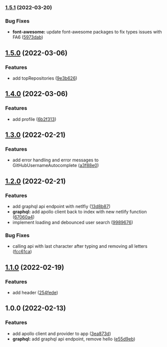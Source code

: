 ### [1.5.1](https://github.com/srt4rulez/github-profiles/compare/v1.5.0...v1.5.1) (2022-03-20)


### Bug Fixes

* **font-awesome:** update font-awesome packages to fix types issues with FA6 ([5973dab](https://github.com/srt4rulez/github-profiles/commit/5973dab94e1dfa8feb80d9cb8b5e7000b5ea09f1))

## [1.5.0](https://github.com/srt4rulez/github-profiles/compare/v1.4.0...v1.5.0) (2022-03-06)


### Features

* add topRepositories ([9e3b626](https://github.com/srt4rulez/github-profiles/commit/9e3b6266a9bcc3d700a27d2e0419b72ec28af6d4))

## [1.4.0](https://github.com/srt4rulez/github-profiles/compare/v1.3.0...v1.4.0) (2022-03-06)


### Features

* add profile ([6b2f313](https://github.com/srt4rulez/github-profiles/commit/6b2f3131c415d49b95fa75e5b4bcfb96a1f52280))

## [1.3.0](https://github.com/srt4rulez/github-profiles/compare/v1.2.0...v1.3.0) (2022-02-21)


### Features

* add error handling and error messages to GitHubUsernameAutocomplete ([a3f88e0](https://github.com/srt4rulez/github-profiles/commit/a3f88e0359d80df7a4d6e7d9de824905cd9c423a))

## [1.2.0](https://github.com/srt4rulez/github-profiles/compare/v1.1.0...v1.2.0) (2022-02-21)


### Features

* add graphql api endpoint with netlfiy ([13d8b87](https://github.com/srt4rulez/github-profiles/commit/13d8b87c9e4bcc571f8f83d4445353e9979befac))
* **graphql:** add apollo client back to index with new netlify function ([67060a4](https://github.com/srt4rulez/github-profiles/commit/67060a4e2b14ef9085d4c12893cc24b5080ad1b9))
* implement loading and debounced user search ([9989676](https://github.com/srt4rulez/github-profiles/commit/9989676450ff776dfcd53242c7a689ab363982ba))


### Bug Fixes

* calling api with last character after typing and removing all letters ([fcc61ca](https://github.com/srt4rulez/github-profiles/commit/fcc61ca7ef7c5007d3f004193ff6d5520a3a54f2))

## [1.1.0](https://github.com/srt4rulez/github-profiles/compare/v1.0.0...v1.1.0) (2022-02-19)


### Features

* add header ([254fede](https://github.com/srt4rulez/github-profiles/commit/254fede6f5b1bc158e7d0a3c60a4e16f57d1c200))

## 1.0.0 (2022-02-13)


### Features

* add apollo client and provider to app ([3ea873d](https://github.com/srt4rulez/github-profiles/commit/3ea873da164b5e3b8a2845e2348af825df37b92f))
* **graphql:** add graphql api endpoint, remove hello ([e55d9eb](https://github.com/srt4rulez/github-profiles/commit/e55d9ebcc09d144ac654f5d46c1ed03776604ac9))

